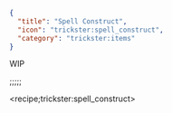 ```json
{
  "title": "Spell Construct",
  "icon": "trickster:spell_construct",
  "category": "trickster:items"
}
```

WIP

;;;;;

<recipe;trickster:spell_construct>
